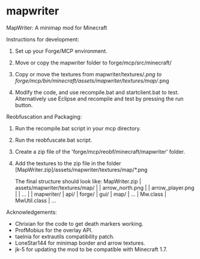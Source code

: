 mapwriter
=========

MapWriter: A minimap mod for Minecraft


Instructions for development:

1) Set up your Forge/MCP environment.

2) Move or copy the mapwriter folder to forge/mcp/src/minecraft/

3) Copy or move the textures from mapwriter/textures/*.png to
   forge/mcp/bin/minecraft/assets/mapwriter/textures/map/*.png

4) Modify the code, and use recompile.bat and startclient.bat to test.
   Alternatively use Eclipse and recompile and test by pressing the run button.

Reobfuscation and Packaging:

1) Run the recompile.bat script in your mcp directory.

2) Run the reobfuscate.bat script.

3) Create a zip file of the 'forge/mcp/reobf/minecraft/mapwriter' folder.

4) Add the textures to the zip file in the folder
   [MapWriter.zip]/assets/mapwriter/textures/map/*.png
   
   The final structure should look like:
	   MapWriter.zip
	   | assets/mapwriter/textures/map/
	   | | arrow_north.png
	   | | arrow_player.png
	   | | ...
	   |
	   | mapwriter/
	     | api/
	     | forge/
	     | gui/
	     | map/
	     | ...
	     | Mw.class
	     | MwUtil.class
	     | ... 

Acknowledgements:

* Chrixian for the code to get death markers working.
* ProfMobius for the overlay API.
* taelnia for extrautils compatibility patch.
* LoneStar144 for minimap border and arrow textures.
* jk-5 for updating the mod to be compatible with Minecraft 1.7.
